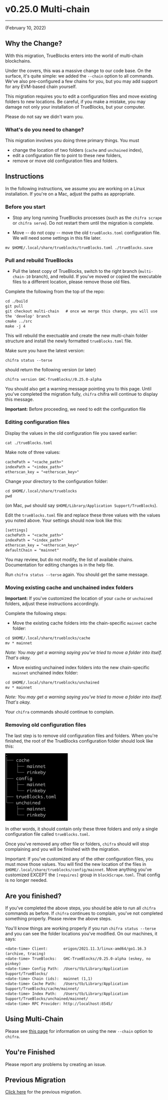# v0.25.0 Multi-chain

---

(February 10, 2022)

## Why the Change?

With this migration, TrueBlocks enters into the world of multi-chain blockchains.

Under the covers, this was a massive change to our code base. On the surface, it's quite simple: we added the `--chain` option to all commands. We've also pre-configured a few chains for you, but you may add support for any EVM-based chain yourself.

This migration requires you to edit a configuration files and move existing folders to new locations. Be careful, if you make a mistake, you may damage not only your installation of TrueBlocks, but your computer.

Please do not say we didn't warn you.

### What's do you need to change?

This migration involves you doing three primary things. You must

- change the location of two folders (`cache` and `unchained` index),  
- edit a configuration file to point to these new folders,  
- remove or move old configuration files and folders.

## Instructions

In the following instructions, we assume you are working on a Linux installation. If you're on a Mac, adjust the paths as appropriate.

### Before you start

- Stop any long running TrueBlocks processes (such as the `chifra scrape` or `chifra serve`). Do not restart them until the migration is complete.

- Move -- do not copy -- move the old `trueBlocks.toml` configuration file. We will need some settings in this file later.

```
mv $HOME/.local/share/trueblocks/trueBlocks.toml ./trueBlocks.save
```

### Pull and rebuild TrueBlocks

- Pull the latest copy of TrueBlocks, switch to the right branch (`multi-chain-10` branch), and rebuild. If you've moved or copied the executable files to a different location, please remove those old files.

Complete the following from the top of the repo:


```
cd ./build
git pull
git checkout multi-chain   # once we merge this change, you will use the 'develop' branch
cmake ../src
make -j 4
```

This will rebuild the exectuable and create the new multi-chain folder structure and install the newly formatted `trueBlocks.toml` file.

Make sure you have the latest version:

```
chifra status --terse
```

should return the following version (or later)

```
chifra version GHC-TrueBlocks//0.25.0-alpha
```

You should also get a warning message pointing you to this page. Until you've completed the migration fully, `chifra` chifra will continue to display this message.

**Important:** Before proceeding, we need to edit the configuration file

### Editing configuration files

Display the values in the old configuration file you saved earlier:

```
cat ./trueBlocks.toml
```

Make note of three values:

```
cachePath = "<cache_path>"
indexPath = "<index_path>"
etherscan_key = "<etherscan_key>"
```

Change your directory to the configuration folder:

```
cd $HOME/.local/share/trueblocks
pwd
```

(on Mac, `pwd` should say `$HOME/Library/Application Support/TrueBlocks`).

Edit the `trueBlocks.toml` file and replace these three values with the values you noted above. Your settings should now look like this:

```
[settings]
cachePath = "<cache_path>"
indexPath = "<index_path>"
etherscan_key = "<etherscan_key>"
defaultChain = "mainnet"
```

You may review, but do not modify, the list of available chains. Documentation for editing changes is in the help file.

Run `chifra status --terse` again. You should get the same message.

### Moving existing cache and unchained index folders

**Important:** If you've customized the location of your `cache` or `unchained` folders, adjust these instructions accordingly.
 
Complete the following steps:

- Move the existing cache folders into the chain-specific `mainnet` cache folder:

```
cd $HOME/.local/share/trueblocks/cache
mv * mainnet
```

*Note: You may get a warning saying you've tried to move a folder into itself. That's okay.*

- Move existing unchained index folders into the new chain-specific `mainnet` unchained index folder:

```
cd $HOME/.local/share/trueblocks/unchained
mv * mainnet
```

*Note: You may get a warning saying you've tried to move a folder into itself. That's okay.*

Your `chifra` commands should continue to complain.

### Removing old configuration files

The last step is to remove old configuration files and folders. When you're finished, the root of the TrueBlocks configuration folder should look like this:

<img width="200" src="./migration.25.2.png">

In other words, it should contain only these three folders and only a single configuration file called `trueBlocks.toml`.

Once you've removed any other file or folders, `chifra` should will stop complaining and you will be finished with the migration.

Important: If you've customized any of the other configuration files, you must move those values. You will find the new location of the files in `$HOME/.local/share/trueblocks/config/mainnet`. Move anything you've customized EXCEPT the `[requires]` group in `blockScrape.toml`. That config is no longer needed.

## Are you finished?

If you've completed the above steps, you should be able to run all `chifra` commands as before. If `chifra` continues to complain, you've not completed something properly. Please review the above steps.

You'll know things are working properly if you run `chifra status --terse` and you can see the folder locations you've modified. On our machines, it says:

```
<date-time> Client:       erigon/2021.11.3/linux-amd64/go1.16.3 (archive, tracing)
<date-time> TrueBlocks:   GHC-TrueBlocks//0.25.0-alpha (eskey, no pinkey)
<date-time> Config Path:  /Users/tb/Library/Application Support/TrueBlocks/
<date-time> Chain (ids):  mainnet (1,1)
<date-time> Cache Path:   /Users/tb/Library/Application Support/TrueBlocks/cache/mainnet/
<date-time> Index Path:   /Users/tb/Library/Application Support/TrueBlocks/unchained/mainnet/
<date-time> RPC Provider: http://localhost:8545/
```

## Using Multi-Chain

Please see [this page](./) for information on using the new `--chain` option to `chifra`.

## You're Finished

Please report any problems by creating an issue.

## Previous Migration

[Click here](./README-v0.18.0.md) for the previous migration.
